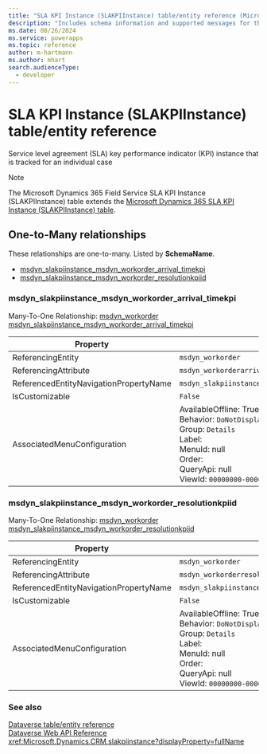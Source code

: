 ```yaml
---
title: "SLA KPI Instance (SLAKPIInstance) table/entity reference (Microsoft Dynamics 365 Field Service)"
description: "Includes schema information and supported messages for the SLA KPI Instance (SLAKPIInstance) table/entity with Microsoft Dynamics 365 Field Service."
ms.date: 08/26/2024
ms.service: powerapps
ms.topic: reference
author: m-hartmann
ms.author: mhart
search.audienceType: 
  - developer
---
```


# SLA KPI Instance (SLAKPIInstance) table/entity reference

Service level agreement (SLA) key performance indicator (KPI) instance that is tracked for an individual case

> [!NOTE]
> The Microsoft Dynamics 365 Field Service SLA KPI Instance (SLAKPIInstance) table extends the [Microsoft Dynamics 365 SLA KPI Instance (SLAKPIInstance) table](/dynamics365/developer/entities/slakpiinstance).




## One-to-Many relationships

These relationships are one-to-many. Listed by **SchemaName**.

- [msdyn_slakpiinstance_msdyn_workorder_arrival_timekpi](#BKMK_msdyn_slakpiinstance_msdyn_workorder_arrival_timekpi)
- [msdyn_slakpiinstance_msdyn_workorder_resolutionkpiid](#BKMK_msdyn_slakpiinstance_msdyn_workorder_resolutionkpiid)

### <a name="BKMK_msdyn_slakpiinstance_msdyn_workorder_arrival_timekpi"></a> msdyn_slakpiinstance_msdyn_workorder_arrival_timekpi

Many-To-One Relationship: [msdyn_workorder msdyn_slakpiinstance_msdyn_workorder_arrival_timekpi](msdyn_workorder.md#BKMK_msdyn_slakpiinstance_msdyn_workorder_arrival_timekpi)

|Property|Value|
|---|---|
|ReferencingEntity|`msdyn_workorder`|
|ReferencingAttribute|`msdyn_workorderarrivaltimekpiid`|
|ReferencedEntityNavigationPropertyName|`msdyn_slakpiinstance_msdyn_workorder_arrival_timekpi`|
|IsCustomizable|`False`|
|AssociatedMenuConfiguration|AvailableOffline: True<br />Behavior: `DoNotDisplay`<br />Group: `Details`<br />Label: <br />MenuId: null<br />Order: <br />QueryApi: null<br />ViewId: `00000000-0000-0000-0000-000000000000`|

### <a name="BKMK_msdyn_slakpiinstance_msdyn_workorder_resolutionkpiid"></a> msdyn_slakpiinstance_msdyn_workorder_resolutionkpiid

Many-To-One Relationship: [msdyn_workorder msdyn_slakpiinstance_msdyn_workorder_resolutionkpiid](msdyn_workorder.md#BKMK_msdyn_slakpiinstance_msdyn_workorder_resolutionkpiid)

|Property|Value|
|---|---|
|ReferencingEntity|`msdyn_workorder`|
|ReferencingAttribute|`msdyn_workorderresolutionkpiid`|
|ReferencedEntityNavigationPropertyName|`msdyn_slakpiinstance_msdyn_workorder_resolutionkpiid`|
|IsCustomizable|`False`|
|AssociatedMenuConfiguration|AvailableOffline: True<br />Behavior: `DoNotDisplay`<br />Group: `Details`<br />Label: <br />MenuId: null<br />Order: <br />QueryApi: null<br />ViewId: `00000000-0000-0000-0000-000000000000`|



### See also

[Dataverse table/entity reference](../about-entity-reference.md)  
[Dataverse Web API Reference](/power-apps/developer/data-platform/webapi/reference/about)   
<xref:Microsoft.Dynamics.CRM.slakpiinstance?displayProperty=fullName>
